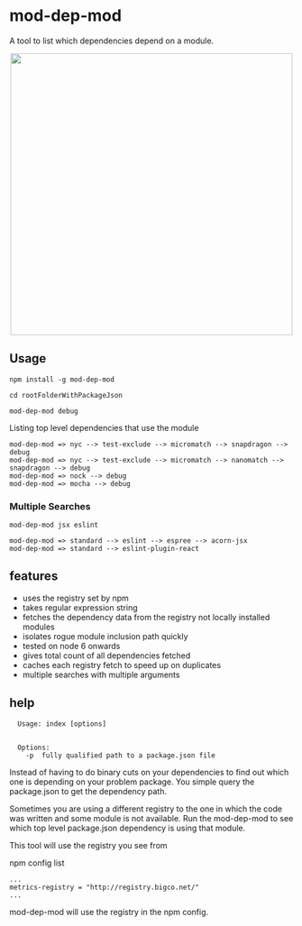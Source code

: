 # mod-dep-mod

A tool to list which dependencies depend on a module.

<p align="center">
	<img src="https://cdn.rawgit.com/ghinks/mod-dep-mod/92a90f92/mod-dep-mod.gif" width="500">
</p>

## Usage

```
npm install -g mod-dep-mod

cd rootFolderWithPackageJson

mod-dep-mod debug

```

Listing top level dependencies that use the module

```
mod-dep-mod => nyc --> test-exclude --> micromatch --> snapdragon --> debug
mod-dep-mod => nyc --> test-exclude --> micromatch --> nanomatch --> snapdragon --> debug
mod-dep-mod => nock --> debug
mod-dep-mod => mocha --> debug
```

### Multiple Searches
```
mod-dep-mod jsx eslint
```



```
mod-dep-mod => standard --> eslint --> espree --> acorn-jsx
mod-dep-mod => standard --> eslint-plugin-react

```

## features

- uses the registry set by npm
- takes regular expression string
- fetches the dependency data from the registry not locally installed modules
- isolates rogue module inclusion path quickly
- tested on node 6 onwards
- gives total count of all dependencies fetched
- caches each registry fetch to speed up on duplicates
- multiple searches with multiple arguments

## help

```
  Usage: index [options]


  Options:
    -p  fully qualified path to a package.json file
```



Instead of having to do binary cuts on your dependencies to find out which one is depending on your problem package. You simple query the package.json to
get the dependency path.

Sometimes you are using a different registry to the one in which the code was written and some module is
not available. Run the mod-dep-mod to see which top level package.json dependency is using that module.

This tool will use the registry you see from

npm config list

```
...
metrics-registry = "http://registry.bigco.net/"
...
```

mod-dep-mod will use the registry in the npm config.

